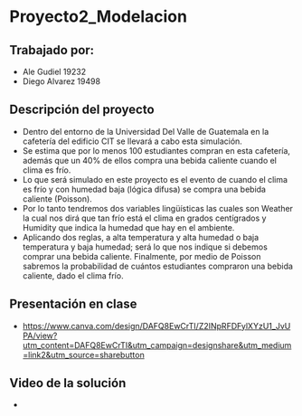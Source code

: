 # Proyecto2_Modelacion

## Trabajado por:
* Ale Gudiel 19232
* Diego Alvarez 19498

## Descripción del proyecto
* Dentro del entorno de la Universidad Del Valle de Guatemala en la cafetería del edificio CIT se llevará a cabo esta simulación. 
* Se estima que por lo menos 100 estudiantes compran en esta cafetería, además que un 40% de ellos compra una bebida caliente cuando el clima es frío.
* Lo que será simulado en este proyecto es el evento de cuando el clima es frío y con humedad baja (lógica difusa) se compra una bebida caliente (Poisson). 
* Por lo tanto tendremos dos variables lingüísticas las cuales son Weather la cual nos dirá que tan frío está el clima en grados centígrados y Humidity que indica la humedad que hay en el ambiente. 
* Aplicando dos reglas, a alta temperatura y alta humedad o baja temperatura y baja humedad; será lo que nos indique si debemos comprar una bebida caliente. Finalmente, por medio de Poisson sabremos la probabilidad de cuántos estudiantes compraron una bebida caliente, dado el clima frío.


## Presentación en clase
* https://www.canva.com/design/DAFQ8EwCrTI/Z2INpRFDFylXYzU1_JvUPA/view?utm_content=DAFQ8EwCrTI&utm_campaign=designshare&utm_medium=link2&utm_source=sharebutton

## Video de la solución
* 
